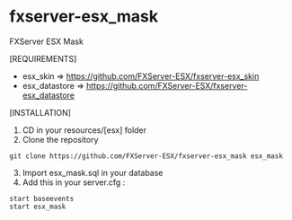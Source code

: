 # fxserver-esx_mask
FXServer ESX Mask

[REQUIREMENTS]

- esx_skin => https://github.com/FXServer-ESX/fxserver-esx_skin
- esx_datastore => https://github.com/FXServer-ESX/fxserver-esx_datastore

[INSTALLATION]

1) CD in your resources/[esx] folder
2) Clone the repository
```
git clone https://github.com/FXServer-ESX/fxserver-esx_mask esx_mask
```
3) Import esx_mask.sql in your database
4) Add this in your server.cfg :

```
start baseevents
start esx_mask
```
